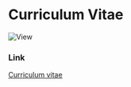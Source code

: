 # Curriculum Vitae

![View](./ResumeSnapShot.PNG)

### Link
[Curriculum vitae](https://byron-a.github.io/curriculum_vitae/)
